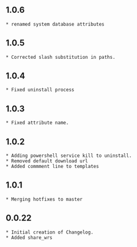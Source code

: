 ## 1.0.6
	* renamed system database attributes
## 1.0.5
    * Corrected slash substitution in paths.
## 1.0.4
	* Fixed uninstall process
## 1.0.3
	* Fixed attribute name.
## 1.0.2
	* Adding powershell service kill to uninstall. 
	* Removed default download url
	* Added commment line to templates
## 1.0.1
	* Merging hotfixes to master
## 0.0.22
    * Initial creation of Changelog.
	* Added share_wrs
